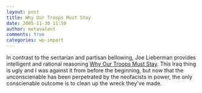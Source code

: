```yaml
---
layout: post
title: Why Our Troops Must Stay
date: 2005-11-30 11:50
author: metavalent
comments: true
categories: wp-import
---
```

In contrast to the sectarian and partisan bellowing, Joe Lieberman provides intelligent and rational reasoning <a href="https://online.wsj.com/article_print/SB113323207590108762.html">Why  Our Troops Must Stay</a>.  This Iraq thing is ugly and I was against it from before the beginning, but now that the unconscienable has been perpetrated by the neofacists in power, the only conscienable outcome is to clean up the wreck they've made.
